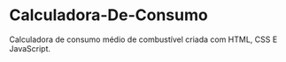 # Calculadora-De-Consumo
Calculadora de consumo médio de combustível criada com HTML, CSS E JavaScript.
